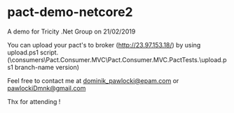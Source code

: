 # pact-demo-netcore2
A demo for Tricity .Net Group on 21/02/2019

You can upload your pact's to broker (http://23.97.153.18/) by using upload.ps1 script. 
(\consumers\Pact.Consumer.MVC\Pact.Consumer.MVC.PactTests.\upload.ps1 branch-name version)
  
Feel free to contact me at dominik_pawlocki@epam.com or pawlockiDmnk@gmail.com

Thx for attending !
